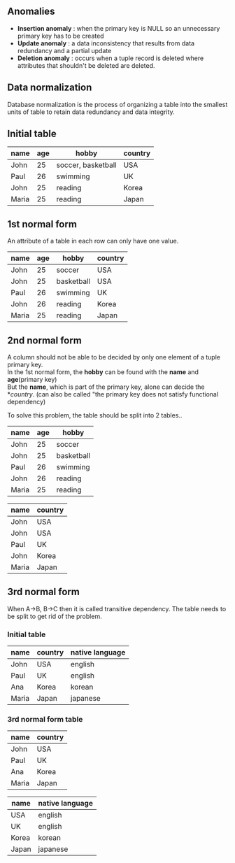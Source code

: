 ## Anomalies
* **Insertion anomaly** : when the primary key is NULL so an unnecessary primary key has to be created
* **Update anomaly** : a data inconsistency that results from data redundancy and a partial update
* **Deletion anomaly** : occurs when a tuple record is deleted where attributes that shouldn't be deleted are deleted.

## Data normalization
Database normalization is the process of organizing a table into the smallest units of table to retain data redundancy and data integrity.

## Initial table
|name|age|hobby|country|
|---|---|---|---|
|John|25|soccer, basketball|USA|
|Paul|26|swimming|UK|
|John|25|reading|Korea|
|Maria|25|reading|Japan|

## 1st normal form
An attribute of a table in each row can only have one value.

|name|age|hobby|country|
|---|---|---|---|
|John|25|soccer|USA|
|John|25|basketball|USA|
|Paul|26|swimming|UK|
|John|26|reading|Korea|
|Maria|25|reading|Japan|

## 2nd normal form
A column should not be able to be decided by only one element of a tuple primary key.<br>
In the 1st normal form, the **hobby** can be found with the **name** and **age**(primary key)<br>
But the **name**, which is part of the primary key, alone can decide the **country*. (can also be called "the primary key does not satisfy functional dependency)<br>

To solve this problem, the table should be split into 2 tables..<br>

|name|age|hobby
|---|---|---|
|John|25|soccer|
|John|25|basketball|
|Paul|26|swimming|
|John|26|reading|
|Maria|25|reading|

|name|country|
|---|---|
|John|USA|
|John|USA|
|Paul|UK|
|John|Korea|
|Maria|Japan|

## 3rd normal form
When A->B, B->C then it is called transitive dependency. The table needs to be split to get rid of the problem.

### Initial table
|name|country|native language|
|---|---|---|
|John|USA|english|
|Paul|UK|english|
|Ana|Korea|korean|
|Maria|Japan|japanese|

### 3rd normal form table
|name|country|
|---|---|
|John|USA|
|Paul|UK|
|Ana|Korea|
|Maria|Japan|

|name|native language|
|---|---|
|USA|english|
|UK|english|
|Korea|korean|
|Japan|japanese|

